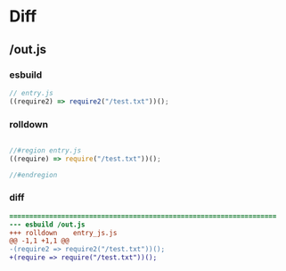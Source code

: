 # Diff
## /out.js
### esbuild
```js
// entry.js
((require2) => require2("/test.txt"))();
```
### rolldown
```js

//#region entry.js
((require) => require("/test.txt"))();

//#endregion

```
### diff
```diff
===================================================================
--- esbuild	/out.js
+++ rolldown	entry_js.js
@@ -1,1 +1,1 @@
-(require2 => require2("/test.txt"))();
+(require => require("/test.txt"))();

```
